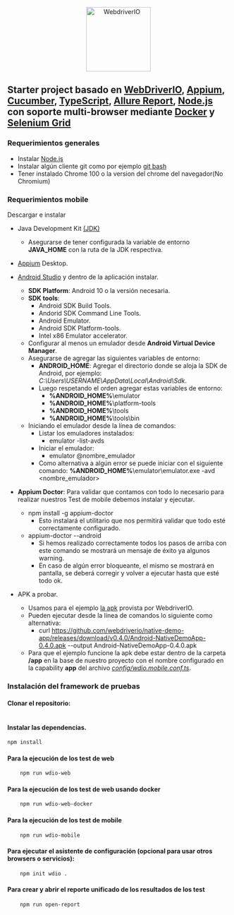 <p align="center">
    <a href="https://webdriver.io/">
        <img alt="WebdriverIO" src="https://webdriver.io/assets/images/robot-3677788dd63849c56aa5cb3f332b12d5.svg" width="146">
    </a>
</p>

## Starter project basado en [WebDriverIO](https://webdriver.io/), [Appium](http://appium.io/), [Cucumber](https://cucumber.io/), [TypeScript](https://www.typescriptlang.org/), [Allure Report](https://docs.qameta.io/allure-report/), [Node.js](https://nodejs.org/en/) con soporte multi-browser mediante [Docker](https://www.docker.com/) y [Selenium Grid](https://github.com/SeleniumHQ/docker-selenium)

### Requerimientos generales

- Instalar [Node.js](https://nodejs.org/es/download/)
- Instalar algún cliente git como por ejemplo [git bash](https://git-scm.com/downloads)
- Tener instalado Chrome 100 o la version del chrome del navegador(No Chromium)

### Requerimientos mobile

Descargar e instalar

- Java Development Kit [(JDK)](https://www.oracle.com/technetwork/java/javase/downloads/jdk8-downloads-2133155.html)
  - Asegurarse de tener configurada la variable de entorno **JAVA_HOME** con la ruta de la JDK respectiva.
- [Appium](https://appium.io/downloads/) Desktop.
- [Android Studio](https://developer.android.com/studio/index.html) y dentro de la aplicación instalar.
  - **SDK Platform**: Android 10 o la versión necesaria.
  - **SDK tools**:
    - Android SDK Build Tools.
    - Andorid SDK Command Line Tools.
    - Android Emulator.
    - Android SDK Platform-tools.
    - Intel x86 Emulator accelerator.
  - Configurar al menos un emulador desde **Android Virtual Device Manager**.
  - Asegurarse de agregar las siguientes variables de entorno:
    - **ANDROID_HOME**: Agregar el directorio donde se aloja la SDK de Android, por ejemplo: *C:\Users\USERNAME\AppData\Local\Android\Sdk*.
    - Luego respetando el orden agregar estas variables de entorno:
      - **%ANDROID_HOME%**\emulator
      - **%ANDROID_HOME%**\platform-tools
      - **%ANDROID_HOME%**\tools
      - **%ANDROID_HOME%**\tools\bin
  - Iniciando el emulador desde la línea de comandos:
    - Listar los emuladores instalados:
      - emulator -list-avds
    - Iniciar el emulador:
      - emulator @nombre_emulador
    - Como alternativa a algún error se puede iniciar con el siguiente comando: **%ANDROID_HOME%**\emulator\emulator.exe -avd <nombre_emulador>
- **Appium Doctor**: Para validar que contamos con todo lo necesario para realizar nuestros Test de mobile debemos instalar y ejecutar.

  - npm install -g appium-doctor
    - Esto instalará el utilitario que nos permitirá validar que todo esté correctamente configurado.
  - appium-doctor --android
    - Si hemos realizado correctamente todos los pasos de arriba con este comando se mostrará un mensaje de éxito ya algunos warning.
    - En caso de algún error bloqueante, el mismo se mostrará en pantalla, se deberá corregir y volver a ejecutar hasta que esté todo ok.

- APK a probar.
  - Usamos para el ejemplo [la apk](https://github.com/webdriverio/native-demo-app/releases/download/v0.4.0/Android-NativeDemoApp-0.4.0.apk) provista por WebdriverIO.
  - Pueden ejecutar desde la línea de comandos lo siguiente como alternativa:
    - curl <https://github.com/webdriverio/native-demo-app/releases/download/v0.4.0/Android-NativeDemoApp-0.4.0.apk> --output Android-NativeDemoApp-0.4.0.apk
  - Para que el ejemplo funcione la apk debe estar dentro de la carpeta **/app** en la base de nuestro proyecto con el nombre configurado en la capability **app** del archivo [*config/wdio.mobile.conf.ts*](config/wdio.mobile.conf.ts).

### Instalación del framework de pruebas

#### **Clonar el repositorio:**

```bash

```

#### **Instalar las dependencias.**

```bash
npm install
```

#### **Para la ejecución de los test de web**

```bash
    npm run wdio-web
```

#### **Para la ejecución de los test de web usando docker**

```bash
    npm run wdio-web-docker
```

#### **Para la ejecución de los test de mobile**

```bash
    npm run wdio-mobile
```

#### **Para ejecutar el asistente de configuración (opcional para usar otros browsers o servicios):**

```bash
    npm init wdio .
```

#### **Para crear y abrir el reporte unificado de los resultados de los test**

```bash
    npm run open-report
```
